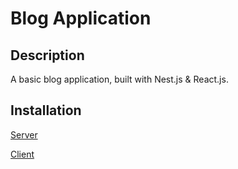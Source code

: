 # Blog Application

## Description

A basic blog application, built with Nest.js & React.js.

## Installation

[Server](server/README.md)

[Client](client/README.md)
